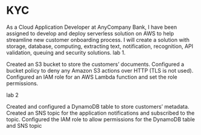 # KYC
As a Cloud Application Developer at AnyCompany Bank, I have been assigned to develop and deploy serverless solution on AWS to help streamline new customer onboarding process. I will create a solution with storage, database, computing, extracting text, notification, recognition, API validation, queuing and security solutions.
lab 1.

Created an S3 bucket to store the customers’ documents.
Configured a bucket policy to deny any Amazon S3 actions over HTTP (TLS is not used).
Configured an IAM role for an AWS Lambda function and set the role permissions.

lab 2

Created and configured a DynamoDB table to store customers’ metadata.
Created an SNS topic for the application notifications and subscribed to the topic.
Configured the IAM role to allow permissions for the DynamoDB table and SNS topic

